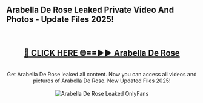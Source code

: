 <h2>Arabella De Rose Leaked Private Video And Photos - Update Files 2025!</h2>
<br>
<div align="center">
<h2><a href="https://top-ai-tools.click/QrbHav" rel="nofollow">🔴 CLICK HERE 🌐==►► Arabella De Rose</a></h2>
<br>
Get Arabella De Rose leaked all content. Now you can access all videos and pictures of Arabella De Rose. New Updated Files 2025!
<br>
<br>
<a href="https://top-ai-tools.click/QrbHav" rel="nofollow" data-target="animated-image.originalLink"><img src="https://i.ibb.co.com/WyWwxjT/player-gif2.gif" alt="Arabella De Rose Leaked  OnlyFans" style="max-width: 100%; display: inline-block;" data-target="animated-image.originalImage"></a>
</div>
<br>